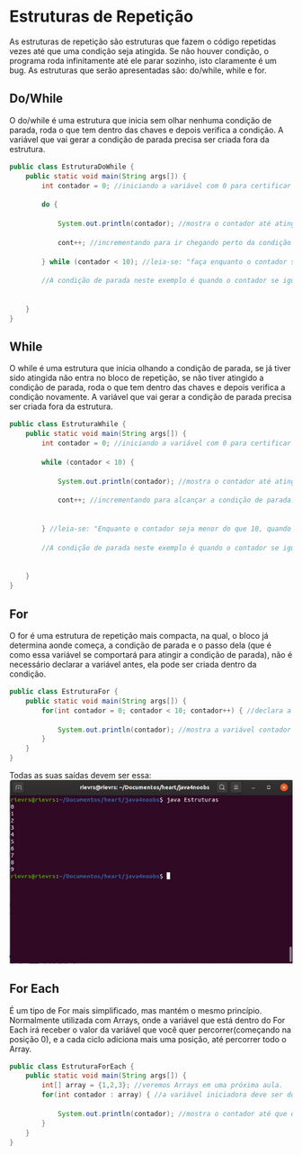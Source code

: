 <h1>Estruturas de Repetição</h1>
As estruturas de repetição são estruturas que fazem o código repetidas vezes até que uma condição seja atingida. Se não houver condição, o programa roda infinitamente até ele parar sozinho, isto claramente é um bug. As estruturas que serão apresentadas são: do/while, while e for.

<h2>Do/While</h2>
O do/while é uma estrutura que inicia sem olhar nenhuma condição de parada, roda o que tem dentro das chaves e depois verifica a condição. A variável que vai gerar a condição de parada precisa ser criada fora da estrutura.

```java
public class EstruturaDoWhile {
    public static void main(String args[]) {
        int contador = 0; //iniciando a variável com 0 para certificar esse valor para ela

        do {

            System.out.println(contador); //mostra o contador até atingir a condição de parada.

            cont++; //incrementando para ir chegando perto da condição de parada.

        } while (contador < 10); //leia-se: "faça enquanto o contador seja menor do que 10, quando ele chegar a 10 ele pare". 
        
        //A condição de parada neste exemplo é quando o contador se iguala a 10 ou passa de 10.


    }
}
```

<h2>While</h2>
O while é uma estrutura que inicia olhando a condição de parada, se já tiver sido atingida não entra no bloco de repetição, se não tiver atingido a condição de parada, roda o que tem dentro das chaves e depois verifica a condição novamente. A variável que vai gerar a condição de parada precisa ser criada fora da estrutura.

```java
public class EstruturaWhile {
    public static void main(String args[]) {
        int contador = 0; //iniciando a variável com 0 para certificar esse valor para ela

        while (contador < 10) {

            System.out.println(contador); //mostra o contador até atingir a condição de parada.

            cont++; //incrementando para alcançar a condição de parada.


        } //leia-se: "Enquanto o contador seja menor do que 10, quando ele chegar a 10 ele pare". 
        
        //A condição de parada neste exemplo é quando o contador se iguala a 10 ou passa de 10.


    }
}
```
<h2>For</h2>

O for é uma estrutura de repetição mais compacta, na qual, o bloco já determina aonde começa, a condição de parada e o passo dela (que é como essa variável se comportará para atingir a condição de parada), não é necessário declarar a variável antes, ela pode ser criada dentro da condição.

```java
public class EstruturaFor {
    public static void main(String args[]) {
        for(int contador = 0; contador < 10; contador++) { //declara a variável inicializando-a, coloca a condição de parada, e o passo.

            System.out.println(contador); //mostra a variável contador até o fim da condição de parada.
        }
    }
}

```
Todas as suas saídas devem ser essa:
<img src="../assets/estruturasDeRepeticao.jpeg">

<h2>For Each</h2>

É um tipo de For mais simplificado, mas mantém o mesmo princípio. Normalmente utilizada com Arrays, onde a variável que está dentro do For Each irá receber o valor da variável que você quer percorrer(começando na posição 0), e a cada ciclo adiciona mais uma posição, até percorrer todo o Array.

```java
public class EstruturaForEach {
    public static void main(String args[]) {
        int[] array = {1,2,3}; //veremos Arrays em uma próxima aula.
        for(int contador : array) { //a variável iniciadora deve ser do mesmo tipo da que você quer percorrer.

            System.out.println(contador); //mostra o contador até que o array tenha todas as posições percorridas.
        }
    }
}
```
